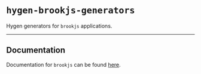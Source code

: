 # `hygen-brookjs-generators`

Hygen generators for `brookjs` applications.

___

## Documentation

Documentation for `brookjs` can be found [here][docs].

  [docs]: https://mAAdhaTTah.github.io/brookjs/
